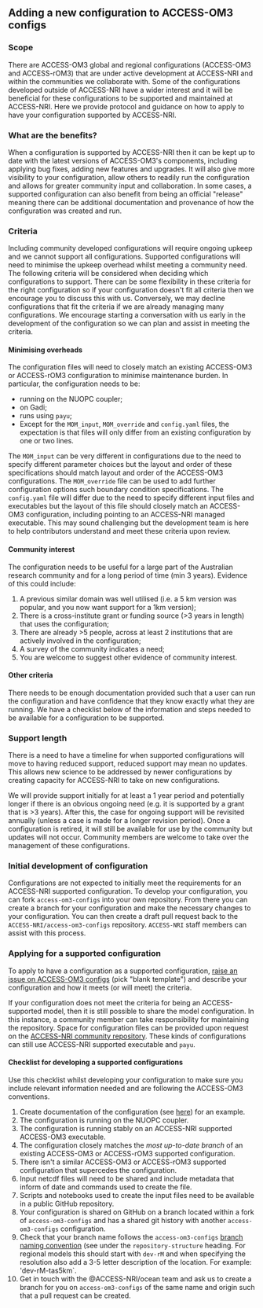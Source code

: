 ## Adding a new configuration to ACCESS-OM3 configs 

### Scope
There are ACCESS-OM3 global and regional configurations (ACCESS-OM3 and ACCESS-rOM3) that are under active development at ACCESS-NRI and within the communities we collaborate with. Some of the configurations developed outside of ACCESS-NRI have a wider interest and it will be beneficial for these configurations to be supported and maintained at ACCESS-NRI. Here we provide protocol and guidance on how to apply to have your configuration supported by ACCESS-NRI. 

### What are the benefits?
When a configuration is supported by ACCESS-NRI then it can be kept up to date with the latest versions of ACCESS-OM3's components, including applying bug fixes, adding new features and upgrades. It will also give more visibility to your configuration, allow others to readily run the configuration and allows for greater community input and collaboration. In some cases, a supported configuration can also benefit from being an official "release" meaning there can be additional documentation and provenance of how the configuration was created and run.

### Criteria
Including community developed configurations will require ongoing upkeep and we cannot support all configurations. Supported configurations will need to minimise the upkeep overhead whilst meeting a community need. The following criteria will be considered when deciding which configurations to support. There can be some flexibility in these criteria for the right configuration so if your configuration doesn't fit all criteria then we encourage you to discuss this with us. Conversely, we may decline configurations that fit the criteria if we are already managing many configurations. We encourage starting a conversation with us early in the development of the configuration so we can plan and assist in meeting the criteria. 

#### Minimising overheads
The configuration files will need to closely match an existing ACCESS-OM3 or ACCESS-rOM3 configuration to minimise maintenance burden. In particular, the configuration needs to be:

 - running on the NUOPC coupler; 
 - on Gadi;
 - runs using `payu`; 
 - Except for the `MOM_input`, `MOM_override` and `config.yaml` files, the expectation is that files will only differ from an existing configuration by one or two lines. 
 
The `MOM_input` can be very different in  configurations due to the need to specify different parameter choices but the layout and order of these specifications should match layout and order of the ACCESS-OM3 configurations. The `MOM_override` file can be used to add further configuration options such boundary condition specifications. The `config.yaml` file will differ due to the need to specify different input files and executables but the layout of this file should closely match an ACCESS-OM3 configuration, including pointing to an ACCESS-NRI managed executable. This may sound challenging but the development team is here to help contributors understand and meet these criteria upon review.

#### Community interest
The configuration needs to be useful for a large part of the Australian research community and for a long period of time (min 3 years). Evidence of this could include:

   1. A previous similar domain was well utilised (i.e. a 5 km version was popular, and you now want support for a 1km version);
   2. There is a cross-institute grant or funding source (>3 years in length) that uses the configuration;
   3. There are already >5 people, across at least 2 institutions that are actively involved in the configuration;
   4. A survey of the community indicates a need;
   5. You are welcome to suggest other evidence of community interest.

#### Other criteria
There needs to be enough documentation provided such that a user can run the configuration and have confidence that they know exactly what they are running. We have a checklist below of the information and steps needed to be available for a configuration to be supported.

### Support length
There is a need to have a timeline for when supported configurations will move to having reduced support, reduced support may mean no updates. This allows new science to be addressed by newer configurations by creating capacity for ACCESS-NRI to take on new configurations. 

We will provide support initially for at least a 1 year period and potentially longer if there is an obvious ongoing need (e.g. it is supported by a grant that is >3 years). After this, the case for ongoing support will be revisited annually (unless a case is made for a longer revision period). Once a configuration is retired, it will still be available for use by the community but updates will not occur. Community members are welcome to take over the management of these configurations. 

### Initial development of configuration
Configurations are not expected to initially meet the requirements for an ACCESS-NRI supported configuration. To develop your configuration, you can fork `access-om3-configs` into your own repository. From there you can create a branch for your configuration and make the necessary changes to your configuration. You can then create a draft pull request back to the `ACCESS-NRI/access-om3-configs` repository. `ACCESS-NRI` staff members can assist with this process.

### Applying for a supported configuration
To apply to have a configuration as a supported configuration, [raise an issue on ACCESS-OM3 configs](https://github.com/ACCESS-NRI/access-om3-configs/issues/new/choose) (pick "blank template") and describe your configuration and how it meets (or will meet) the criteria.

If your configuration does not meet the criteria for being an ACCESS-supported model, then it is still possible to share the model configuration. In this instance, a community member can take responsibility for maintaining the repository. Space for configuration files can be provided upon request on the [ACCESS-NRI community repository](https://github.com/ACCESS-Community-Hub). These kinds of configurations can still use ACCESS-NRI supported executable and `payu`.

#### Checklist for developing a supported configurations
Use this checklist whilst developing your configuration to make sure you include relevant information needed and are following the ACCESS-OM3 conventions. 

1. Create documentation of the configuration (see [here](https://access-om3-configs.access-hive.org.au/configurations/dev-MC_25km_jra_ryf/)) for an example.
2. The configuration is running on the NUOPC coupler.
3. The configuration is running stably on an ACCESS-NRI supported ACCESS-OM3 executable.
4. The configuration closely matches the _most up-to-date branch_ of an existing ACCESS-OM3 or ACCESS-rOM3 supported configuration.
5. There isn't a similar ACCESS-OM3 or ACCESS-rOM3 supported configuration that supercedes the configuration.
6. Input netcdf files will need to be shared and include metadata that inform of date and commands used to create the file.
7. Scripts and notebooks used to create the input files need to be available in a public GitHub repository.
8. Your configuration is shared on GitHub on a branch located within a fork of `access-om3-configs` and has a shared git history with another `access-om3-configs` configuration.
9. Check that your branch name follows the `access-om3-configs` [branch naming convention](https://access-om3-configs.access-hive.org.au/#access-om3-configs-overview) (see under the `repository-structure` heading. For regional models this should start with `dev-rM` and when specifying the resolution also add a 3-5 letter description of the location. For example: 'dev-rM-tas5km`. 
10. Get in touch with the @ACCESS-NRI/ocean team and ask us to create a branch for you on `access-om3-configs` of the same name and origin such that a pull request can be created.
